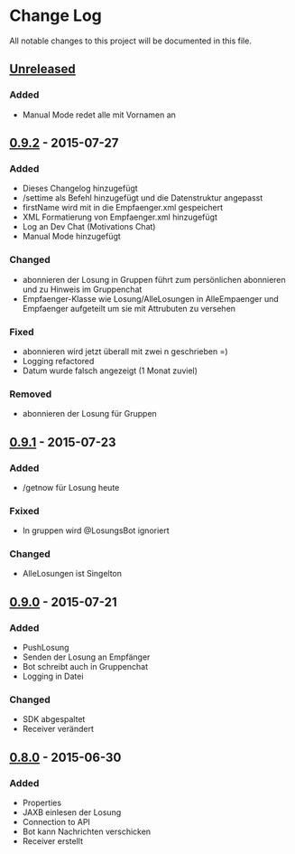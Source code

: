 # Change Log
All notable changes to this project will be documented in this file.

## [Unreleased][unreleased]
### Added
- Manual Mode redet alle mit Vornamen an

## [0.9.2] - 2015-07-27
### Added
- Dieses Changelog hinzugefügt
- /settime als Befehl hinzugefügt und die Datenstruktur angepasst
- firstName wird mit in die Empfaenger.xml gespeichert
- XML Formatierung von Empfaenger.xml hinzugefügt
- Log an Dev Chat (Motivations Chat)
- Manual Mode hinzugefügt

### Changed
- abonnieren der Losung in Gruppen führt zum persönlichen abonnieren und zu Hinweis im Gruppenchat
- Empfaenger-Klasse wie Losung/AlleLosungen in AlleEmpaenger und Empfaenger aufgeteilt um sie mit Attrubuten zu versehen

### Fixed
- abonnieren wird jetzt überall mit zwei n geschrieben =)
- Logging refactored
- Datum wurde falsch angezeigt (1 Monat zuviel)

### Removed
- abonnieren der Losung für Gruppen

## [0.9.1] - 2015-07-23
### Added
- /getnow für Losung heute

### Fxixed
- In gruppen wird @LosungsBot ignoriert

### Changed
- AlleLosungen ist Singelton

## [0.9.0] - 2015-07-21
### Added
- PushLosung
- Senden der Losung an Empfänger
- Bot schreibt auch in Gruppenchat
- Logging in Datei

### Changed
- SDK abgespaltet
- Receiver verändert

## [0.8.0] - 2015-06-30
### Added
- Properties
- JAXB einlesen der Losung
- Connection to API
- Bot kann Nachrichten verschicken
- Receiver erstellt


[unreleased]: https://gitlab.com/danielketterer/losungsbot/compare/399bcaab...master
[0.9.2]: https://gitlab.com/danielketterer/losungsbot/compare/032034ba...399bcaab
[0.9.1]: https://gitlab.com/danielketterer/losungsbot/compare/b9e2018c...032034ba
[0.9.0]: https://gitlab.com/danielketterer/losungsbot/compare/612ad8f2...b9e2018c
[0.8.0]: https://gitlab.com/danielketterer/losungsbot/compare/23dbc1d8...612ad8f2